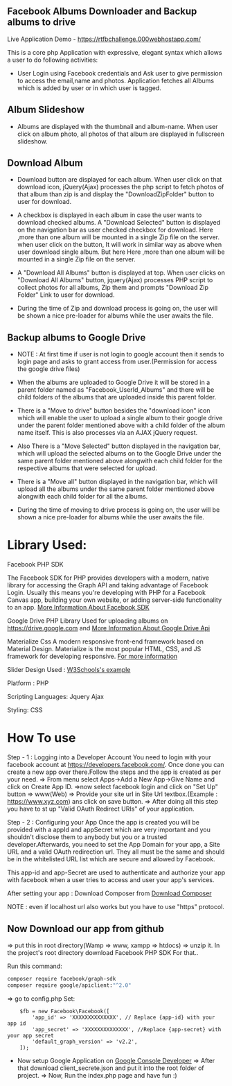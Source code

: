 ## Facebook Albums Downloader and Backup albums to drive

Live Application Demo - https://rtfbchallenge.000webhostapp.com/

This is a core php Application with expressive, elegant syntax which  allows a user to do following activities:

- User Login using Facebook credentials and Ask user to give permission to access the email,name and photos. 
Application fetches all Albums which is added by user or in which user is tagged.

## Album Slideshow
- Albums are displayed with the thumbnail and album-name. When user click on album photo, all photos of that album are displayed in fullscreen slideshow.

## Download Album
- Download button are displayed for each album. When user click on that download icon, jQuery(Ajax) processes the php script to fetch photos of that album than zip is and display the "DownloadZipFolder" button to user for download.
- A checkbox is displayed in each album in case the user wants to download checked albums. A "Download Selected" button is displayed on the navigation bar as user checked checkbox for download. 
 Here ,more than one album will be mounted in a single Zip file on the server. when user click on the button, It will work in similar way as above when user download single album. But here Here ,more than one album will be mounted in a single Zip file on the server.
- A "Download All Albums" button is displayed at top. When user clicks on "Download All Albums" button, jquery(Ajax) processes PHP script to collect photos for all albums, Zip them and prompts "Download Zip Folder" Link to user for download.

- During the time of Zip and download process is going on, the user will be shown a nice pre-loader for albums while the user awaits the file.

## Backup albums to Google Drive

- NOTE : At first time if user is not login to google account then it sends to login page and asks to grant access from user.(Permission for access the google drive files)

- When the albums are uploaded to Google Drive it will be stored in a parent folder named as "Facebook_UserId_Albums" and there will be child folders of the albums that are uploaded inside this parent folder.

- There is a "Move to drive" button besides the "download icon" icon which will enable the user to upload a single album to their google drive under the parent folder mentioned above with a child folder of the album name itself. This is also processes via an AJAX jQuery request.

- Also There is a "Move Selected" button displayed in the navigation bar, which will upload the selected albums on to the Google Drive under the same parent folder mentioned above alongwith each child folder for the respective albums that were selected for upload. 
- There is a "Move all" button displayed in the navigation bar, which will upload all the albums under the same parent folder mentioned above alongwith each child folder for all the albums.
- During the time of moving to drive process is going on, the user will be shown a nice pre-loader for albums while the user awaits the file.

Library Used:
==========================================================
Facebook PHP SDK

The Facebook SDK for PHP provides developers with a modern, native library for accessing the Graph API and 
taking advantage of Facebook Login. Usually this means you're developing with PHP for a Facebook Canvas app, 
building your own website, or adding server-side functionality to an app.
<a href="https://developers.facebook.com/docs/reference/php/">More Information About Facebook SDK</a>

Google Drive PHP Library
Used for uploading albums on https://drive.google.com and <a href="https://developers.google.com/drive/api/v3/quickstart/php">More Information About Google Drive Api</a>

Materialize Css
A modern responsive front-end framework based on Material Design.
Materialize is the most popular HTML, CSS, and JS framework for developing responsive. <a href="https://materializecss.com/">For more information</a>

Slider Design Used : <a href="https://www.w3schools.com/howto/howto_js_slideshow.asp">W3Schools's example</a>

Platform : PHP

Scripting Languages:
Jquery
Ajax

Styling: CSS

How To use 
================================================

Step - 1 : Logging into a Developer Account
You need to login with your facebook account at https://developers.facebook.com/. Once done you can create a new app over there.Follow the steps and the app is created as per your need.
=> From menu select Apps->Add a New App->Give Name and click on Create App ID. 
=>now select facebook login and click on "Set Up" button => www(Web) => Provide your site url in Site Url textbox.(Example : https://www.xyz.com) ans click on save button.
=> After doing all this step you have to st up "Valid OAuth Redirect URIs" of your application.

Step - 2 : Configuring your App
Once the app is created you will be provided with a appId and appSecret which are very important and you shouldn't disclose them to anybody but you or a trusted developer.Afterwards, you need to set the App Domain for your app, a Site URL and a valid OAuth redirection url. They all must be the same and should be in the whitelisted URL list which are secure and allowed by Facebook.

This app-id and app-Secret are used to authenticate and authorize your app with facebook when a user tries to access and user your app's services.

After setting your app : Download Composer from <a href="https://getcomposer.org/">Download Composer</a>

NOTE : even if localhost url also works but you have to use "https" protocol.

## Now Download our app from github
=> put this in root directory(Wamp => www, xampp => htdocs)
=> unzip it.
In the project's root directory download Facebook PHP SDK For that.. 

Run this command: 
```sh
composer require facebook/graph-sdk
composer require google/apiclient:"^2.0"
```

=> go to config.php
	Set:
		
        $fb = new Facebook\Facebook([
            'app_id' => 'XXXXXXXXXXXXXX', // Replace {app-id} with your app id
            'app_secret' => 'XXXXXXXXXXXXXX', //Replace {app-secret} with your app secret
            'default_graph_version' => 'v2.2',
        ]);
- Now setup Google Application on <a href="https://console.developers.google.com/">Google Console Developer</a> 
=> After that download client_secrete.json and put it into the root folder of project.
=> Now, Run the index.php page and have fun :)
